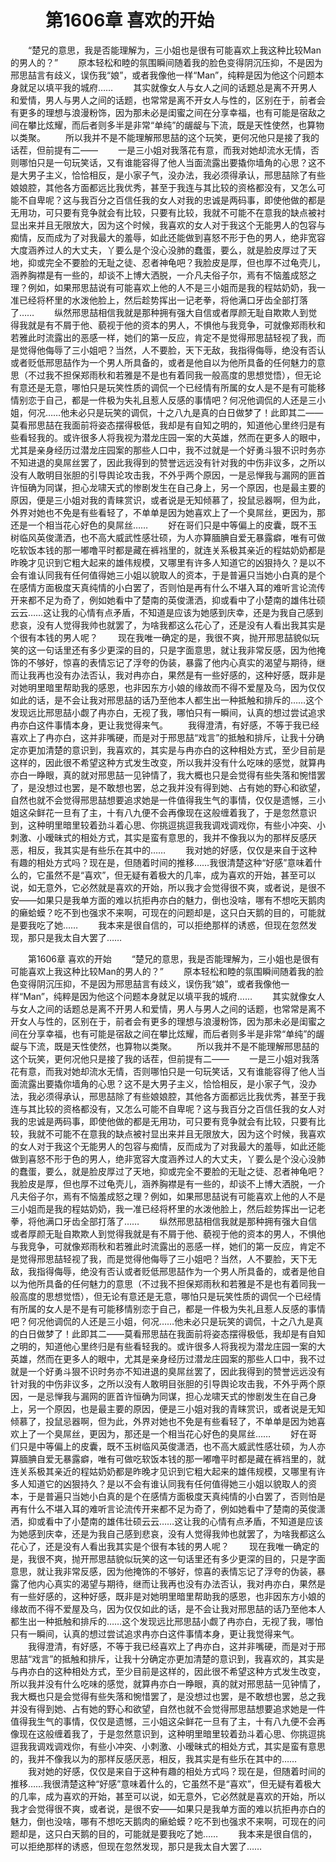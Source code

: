 # 　　第1606章 喜欢的开始
　　“楚兄的意思，我是否能理解为，三小姐也是很有可能喜欢上我这种比较Man的男人的？”
　　原本轻松和睦的氛围瞬间随着我的脸色变得阴沉压抑，不是因为邢思喆言有歧义，误伤我“娘”，或者我像他一样“Man”，纯粹是因为他这个问题本身就足以填平我的城府……
　　其实就像女人与女人之间的话题总是离不开男人和爱情，男人与男人之间的话题，也常常是离不开女人与性的，区别在于，前者会有更多的理想与浪漫粉饰，因为那未必是闺蜜之间在分享幸福，也有可能是宿敌之间在攀比炫耀，而后者则多半是非常“单纯”的龌龊与下流，既是天性使然，也算物以类聚。
　　所以我并不是不能理解邢思喆的这个玩笑，更何况他只是接了我的话茬，但前提有二——
　　一是三小姐对我落花有意，而我对她却流水无情，否则哪怕只是一句玩笑话，又有谁能容得了他人当面流露出要撬你墙角的心思？这不是大男子主义，恰恰相反，是小家子气，没办法，我必须得承认，邢思喆除了有些娘娘腔，其他各方面都远比我优秀，甚至于我连与其比较的资格都没有，又怎么可能不自卑呢？这与我百分之百信任我的女人对我的忠诚是两码事，即使他做的都是无用功，可只要有竞争就会有比较，只要有比较，我就不可能不在意我的缺点被衬显出来并且无限放大，因为这个时候，我喜欢的女人对于我这个无能男人的包容与痴情，反而成为了对我最大的羞辱，如此还能做到喜怒不形于色的男人，绝非宽容大度涵养过人的大丈夫，丫要么是个没心没肺的蠢蛋，要么，就是脸皮厚过了天地，抑或完全不要脸的无耻之徒、忍者神龟吧？我脸皮是厚，但也厚不过龟壳儿，涵养胸襟是有一些的，却谈不上博大洒脱，一介凡夫俗子尔，焉有不恼羞成怒之理？例如，如果邢思喆说有可能喜欢上他的人不是三小姐而是我的程姑奶奶，我一准已经将杯里的水泼他脸上，然后趁势挥出一记老拳，将他满口牙齿全部打落了……
　　纵然邢思喆相信我就是那种拥有强大自信或者厚颜无耻自欺欺人到觉得我就是有不屑于他、藐视于他的资本的男人，不惧他与我竞争，可就像郑雨秋和若雅此时流露出的恶感一样，她们的第一反应，肯定不是觉得邢思喆轻视了我，而是觉得他侮辱了三小姐吧？当然，人不要脸，天下无敌，我指得侮辱，绝没有否认或者贬低邢思喆作为一个男人所具备的，或者是他自以为他所具备的任何魅力的意思（不过我不担保郑雨秋和若雅是不是也有着同我一般高度的思想觉悟），但无论有意还是无意，哪怕只是玩笑性质的调侃一个已经情有所属的女人是不是有可能移情别恋于自己，都是一件极为失礼且惹人反感的事情吧？何况他调侃的人还是三小姐，何况……他未必只是玩笑的调侃，十之八九是真的白日做梦了！此即其二——莫看邢思喆在我面前将姿态摆得极低，我却是有自知之明的，知道他心里终归是有些看轻我的。或许很多人将我视为潜龙庄园一案的大英雄，然而在更多人的眼中，尤其是亲身经历过潜龙庄园案的那些人口中，我不过就是一个好勇斗狠不识时务亦不知进退的臭屌丝罢了，因此我得到的赞誉远远没有针对我的中伤非议多，之所以没有人敢明目张胆的引导舆论攻击我，不外乎两个原因，一是忌惮我与漏网的匪首许恒确为同谋，担心龙啸天式的惨剧发生在自己身上，另一个原因，也是最主要的原因，便是三小姐对我的青睐赏识，或者说是无知倾慕了，投鼠忌器啊，但为此，外界对她也不免是有些看轻了，不单单是因为她喜欢上了一个臭屌丝，更因为，那还是一个相当花心好色的臭屌丝……
　　好在哥们只是中等偏上的皮囊，既不玉树临风英俊潇洒，也不高大威武性感壮硕，为人亦算腼腆自爱无暴露癖，唯有可做吃软饭本钱的那一嘟噜平时都是藏在裤裆里的，就连关系极其亲近的程姑奶奶都是昨晚才见识到它粗大起来的雄伟规模，又哪里有许多人知道它的凶狠持久？是以不会有谁认同我有任何值得她三小姐以貌取人的资本，于是普遍只当她小白真的是个在感情方面极度天真纯情的小白罢了，否则怕是再有什么不堪入耳的难听言论流传开来都不足为奇了，例如她看中了楚南的英俊潇洒，抑或看中了小楚南的雄伟壮硕云云……这让我的心情有点矛盾，不知道是应该为她感到庆幸，还是为我自己感到悲哀，没有人觉得我帅也就罢了，为啥我都这么花心了，还是没有人看出我其实是个很有本钱的男人呢？
　　现在我唯一确定的是，我很不爽，抛开邢思喆貌似玩笑的这一句话里还有多少更深的目的，只是字面意思，就让我非常反感，因为他掩饰的不够好，惊喜的表情忘记了浮夸的伪装，暴露了他内心真实的渴望与期待，继而让我再也没有办法否认，我对冉亦白，果然是有一些好感的，这种好感，既非是对她明里暗里帮助我的感恩，也非因东方小娘的缘故而不得不爱屋及乌，因为仅仅如此的话，是不会让我对邢思喆的话乃至他本人都生出一种抵触和排斥的……这个发现远比邢思喆小觑了冉亦白，无视了我，哪怕只有一瞬间，认真的想过尝试追求冉亦白这件事情本身，更让我觉得来气。
　　我得澄清，有好感，不等于我已经喜欢上了冉亦白，这并非嘴硬，而是对于邢思喆“戏言”的抵触和排斥，让我十分确定亦更加清楚的意识到，我喜欢的，其实是与冉亦白的这种相处方式，至少目前是这样的，因此很不希望这种方式发生改变，所以我并没有什么吃味的感觉，就算冉亦白一睁眼，真的就对邢思喆一见钟情了，我大概也只是会觉得有些失落和惋惜罢了，是没想过也罢，是不敢想也罢，总之我并没有得到她、占有她的野心和欲望，自然也就不会觉得邢思喆想要追求她是一件值得我生气的事情，仅仅是遗憾，三小姐这朵鲜花一旦有了主，十有八九便不会再像现在这般缠着我了，于是忽然意识到，这种明里暗里较着劲斗着心思、你挑逗挑逗我我调戏调戏你，有些小冲突、小刺激、小暧昧式的相处方式，其实是蛮有意思的，我并不像我以为的那样反感厌恶，相反，我其实是有些乐在其中的……
　　我对她的好感，仅仅是来自于这种有趣的相处方式吗？现在是，但随着时间的推移……我很清楚这种“好感”意味着什么的，它虽然不是“喜欢”，但无疑有着极大的几率，成为喜欢的开始，甚至可以说，如无意外，它必然就是喜欢的开始，所以我才会觉得很不爽，或者说，是很不安——如果只是我单方面的难以抗拒冉亦白的魅力，倒也没啥，哪有不想吃天鹅肉的癞蛤蟆？吃不到也强求不来啊，可现在的问题却是，这只白天鹅的目的，可能就是要我吃了她……
　　我本来是很自信的，可以拒绝那样的诱惑，但现在忽然发现，那只是我太自大罢了……

　　第1606章 喜欢的开始
　　“楚兄的意思，我是否能理解为，三小姐也是很有可能喜欢上我这种比较Man的男人的？”
　　原本轻松和睦的氛围瞬间随着我的脸色变得阴沉压抑，不是因为邢思喆言有歧义，误伤我“娘”，或者我像他一样“Man”，纯粹是因为他这个问题本身就足以填平我的城府……
　　其实就像女人与女人之间的话题总是离不开男人和爱情，男人与男人之间的话题，也常常是离不开女人与性的，区别在于，前者会有更多的理想与浪漫粉饰，因为那未必是闺蜜之间在分享幸福，也有可能是宿敌之间在攀比炫耀，而后者则多半是非常“单纯”的龌龊与下流，既是天性使然，也算物以类聚。
　　所以我并不是不能理解邢思喆的这个玩笑，更何况他只是接了我的话茬，但前提有二——
　　一是三小姐对我落花有意，而我对她却流水无情，否则哪怕只是一句玩笑话，又有谁能容得了他人当面流露出要撬你墙角的心思？这不是大男子主义，恰恰相反，是小家子气，没办法，我必须得承认，邢思喆除了有些娘娘腔，其他各方面都远比我优秀，甚至于我连与其比较的资格都没有，又怎么可能不自卑呢？这与我百分之百信任我的女人对我的忠诚是两码事，即使他做的都是无用功，可只要有竞争就会有比较，只要有比较，我就不可能不在意我的缺点被衬显出来并且无限放大，因为这个时候，我喜欢的女人对于我这个无能男人的包容与痴情，反而成为了对我最大的羞辱，如此还能做到喜怒不形于色的男人，绝非宽容大度涵养过人的大丈夫，丫要么是个没心没肺的蠢蛋，要么，就是脸皮厚过了天地，抑或完全不要脸的无耻之徒、忍者神龟吧？我脸皮是厚，但也厚不过龟壳儿，涵养胸襟是有一些的，却谈不上博大洒脱，一介凡夫俗子尔，焉有不恼羞成怒之理？例如，如果邢思喆说有可能喜欢上他的人不是三小姐而是我的程姑奶奶，我一准已经将杯里的水泼他脸上，然后趁势挥出一记老拳，将他满口牙齿全部打落了……
　　纵然邢思喆相信我就是那种拥有强大自信或者厚颜无耻自欺欺人到觉得我就是有不屑于他、藐视于他的资本的男人，不惧他与我竞争，可就像郑雨秋和若雅此时流露出的恶感一样，她们的第一反应，肯定不是觉得邢思喆轻视了我，而是觉得他侮辱了三小姐吧？当然，人不要脸，天下无敌，我指得侮辱，绝没有否认或者贬低邢思喆作为一个男人所具备的，或者是他自以为他所具备的任何魅力的意思（不过我不担保郑雨秋和若雅是不是也有着同我一般高度的思想觉悟），但无论有意还是无意，哪怕只是玩笑性质的调侃一个已经情有所属的女人是不是有可能移情别恋于自己，都是一件极为失礼且惹人反感的事情吧？何况他调侃的人还是三小姐，何况……他未必只是玩笑的调侃，十之八九是真的白日做梦了！此即其二——莫看邢思喆在我面前将姿态摆得极低，我却是有自知之明的，知道他心里终归是有些看轻我的。或许很多人将我视为潜龙庄园一案的大英雄，然而在更多人的眼中，尤其是亲身经历过潜龙庄园案的那些人口中，我不过就是一个好勇斗狠不识时务亦不知进退的臭屌丝罢了，因此我得到的赞誉远远没有针对我的中伤非议多，之所以没有人敢明目张胆的引导舆论攻击我，不外乎两个原因，一是忌惮我与漏网的匪首许恒确为同谋，担心龙啸天式的惨剧发生在自己身上，另一个原因，也是最主要的原因，便是三小姐对我的青睐赏识，或者说是无知倾慕了，投鼠忌器啊，但为此，外界对她也不免是有些看轻了，不单单是因为她喜欢上了一个臭屌丝，更因为，那还是一个相当花心好色的臭屌丝……
　　好在哥们只是中等偏上的皮囊，既不玉树临风英俊潇洒，也不高大威武性感壮硕，为人亦算腼腆自爱无暴露癖，唯有可做吃软饭本钱的那一嘟噜平时都是藏在裤裆里的，就连关系极其亲近的程姑奶奶都是昨晚才见识到它粗大起来的雄伟规模，又哪里有许多人知道它的凶狠持久？是以不会有谁认同我有任何值得她三小姐以貌取人的资本，于是普遍只当她小白真的是个在感情方面极度天真纯情的小白罢了，否则怕是再有什么不堪入耳的难听言论流传开来都不足为奇了，例如她看中了楚南的英俊潇洒，抑或看中了小楚南的雄伟壮硕云云……这让我的心情有点矛盾，不知道是应该为她感到庆幸，还是为我自己感到悲哀，没有人觉得我帅也就罢了，为啥我都这么花心了，还是没有人看出我其实是个很有本钱的男人呢？
　　现在我唯一确定的是，我很不爽，抛开邢思喆貌似玩笑的这一句话里还有多少更深的目的，只是字面意思，就让我非常反感，因为他掩饰的不够好，惊喜的表情忘记了浮夸的伪装，暴露了他内心真实的渴望与期待，继而让我再也没有办法否认，我对冉亦白，果然是有一些好感的，这种好感，既非是对她明里暗里帮助我的感恩，也非因东方小娘的缘故而不得不爱屋及乌，因为仅仅如此的话，是不会让我对邢思喆的话乃至他本人都生出一种抵触和排斥的……这个发现远比邢思喆小觑了冉亦白，无视了我，哪怕只有一瞬间，认真的想过尝试追求冉亦白这件事情本身，更让我觉得来气。
　　我得澄清，有好感，不等于我已经喜欢上了冉亦白，这并非嘴硬，而是对于邢思喆“戏言”的抵触和排斥，让我十分确定亦更加清楚的意识到，我喜欢的，其实是与冉亦白的这种相处方式，至少目前是这样的，因此很不希望这种方式发生改变，所以我并没有什么吃味的感觉，就算冉亦白一睁眼，真的就对邢思喆一见钟情了，我大概也只是会觉得有些失落和惋惜罢了，是没想过也罢，是不敢想也罢，总之我并没有得到她、占有她的野心和欲望，自然也就不会觉得邢思喆想要追求她是一件值得我生气的事情，仅仅是遗憾，三小姐这朵鲜花一旦有了主，十有八九便不会再像现在这般缠着我了，于是忽然意识到，这种明里暗里较着劲斗着心思、你挑逗挑逗我我调戏调戏你，有些小冲突、小刺激、小暧昧式的相处方式，其实是蛮有意思的，我并不像我以为的那样反感厌恶，相反，我其实是有些乐在其中的……
　　我对她的好感，仅仅是来自于这种有趣的相处方式吗？现在是，但随着时间的推移……我很清楚这种“好感”意味着什么的，它虽然不是“喜欢”，但无疑有着极大的几率，成为喜欢的开始，甚至可以说，如无意外，它必然就是喜欢的开始，所以我才会觉得很不爽，或者说，是很不安——如果只是我单方面的难以抗拒冉亦白的魅力，倒也没啥，哪有不想吃天鹅肉的癞蛤蟆？吃不到也强求不来啊，可现在的问题却是，这只白天鹅的目的，可能就是要我吃了她……
　　我本来是很自信的，可以拒绝那样的诱惑，但现在忽然发现，那只是我太自大罢了……
